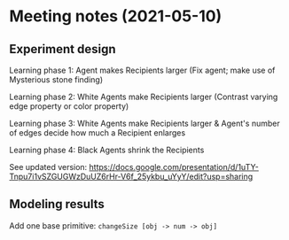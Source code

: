 # Meeting notes (2021-05-10)

## Experiment design

Learning phase 1: Agent makes Recipients larger (Fix agent; make use of Mysterious stone finding)

Learning phase 2: White Agents make Recipients larger (Contrast varying edge property or color property)

Learning phase 3: White Agents make Recipients larger & Agent's number of edges decide how much a Recipient enlarges

Learning phase 4: Black Agents shrink the Recipients

See updated version: https://docs.google.com/presentation/d/1uTY-Tnpu7i1vSZGUGWzDuUZ6rHr-V6f_25ykbu_uYyY/edit?usp=sharing

## Modeling results

Add one base primitive: `changeSize [obj -> num -> obj]`
